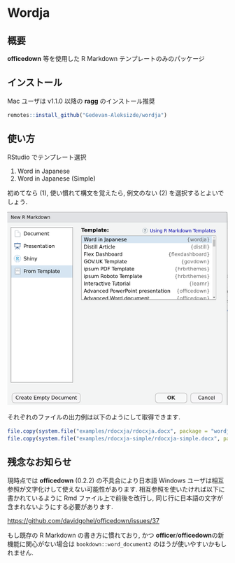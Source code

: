 
# Wordja

## 概要

**officedown** 等を使用した R Markdown テンプレートのみのパッケージ

## インストール

Mac ユーザは v1.1.0 以降の **ragg** のインストール推奨

``` r
remotes::install_github("Gedevan-Aleksizde/wordja")
```

## 使い方

RStudio でテンプレート選択

1.  Word in Japanese
2.  Word in Japanese (Simple)

初めてなら (1), 使い慣れて構文を覚えたら, 例文のない (2)
を選択するとよいでしょう.

![templates](inst/img/readme-templates.png)

それぞれのファイルの出力例は以下のようにして取得できます.

``` r
file.copy(system.file("examples/rdocxja/rdocxja.docx", package = "wordja"), "rdocxja.docx")
file.copy(system.file("examples/rdocxja-simple/rdocxja-simple.docx", package = "wordja"), "rdocxja-simple.docx")
```

## 残念なお知らせ

現時点では **officedown** (0.2.2) の不具合により日本語 Windows
ユーザは相互参照が文字化けして使えない可能性があります.
相互参照を使いたければ以下に書かれているように Rmd
ファイル上で前後を改行し,
同じ行に日本語の文字が含まれないようにする必要があります.

<https://github.com/davidgohel/officedown/issues/37>

もし既存の R Markdown の書き方に慣れており, かつ
**officer**/**officedown**の新機能に関心がない場合は
`bookdown::word_document2` のほうが使いやすいかもしれません.
